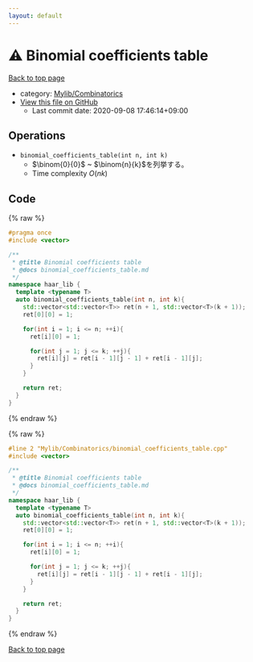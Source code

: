 ```yaml
---
layout: default
---
```


<!-- mathjax config similar to math.stackexchange -->
<script type="text/javascript" async
  src="https://cdnjs.cloudflare.com/ajax/libs/mathjax/2.7.5/MathJax.js?config=TeX-MML-AM_CHTML">
</script>
<script type="text/x-mathjax-config">
  MathJax.Hub.Config({
    TeX: { equationNumbers: { autoNumber: "AMS" }},
    tex2jax: {
      inlineMath: [ ['$','$'] ],
      processEscapes: true
    },
    "HTML-CSS": { matchFontHeight: false },
    displayAlign: "left",
    displayIndent: "2em"
  });
</script>

<script type="text/javascript" src="https://cdnjs.cloudflare.com/ajax/libs/jquery/3.4.1/jquery.min.js"></script>
<script src="https://cdn.jsdelivr.net/npm/jquery-balloon-js@1.1.2/jquery.balloon.min.js" integrity="sha256-ZEYs9VrgAeNuPvs15E39OsyOJaIkXEEt10fzxJ20+2I=" crossorigin="anonymous"></script>
<script type="text/javascript" src="../../../assets/js/copy-button.js"></script>
<link rel="stylesheet" href="../../../assets/css/copy-button.css" />


# :warning: Binomial coefficients table

<a href="../../../index.html">Back to top page</a>

* category: <a href="../../../index.html#8fcb53b240254087f9d87015c4533bd0">Mylib/Combinatorics</a>
* <a href="{{ site.github.repository_url }}/blob/master/Mylib/Combinatorics/binomial_coefficients_table.cpp">View this file on GitHub</a>
    - Last commit date: 2020-09-08 17:46:14+09:00




## Operations

- `binomial_coefficients_table(int n, int k)`
	- $\binom{0}{0}$ ~ $\binom{n}{k}$を列挙する。
	- Time complexity $O(nk)$


## Code

<a id="unbundled"></a>
{% raw %}
```cpp
#pragma once
#include <vector>

/**
 * @title Binomial coefficients table
 * @docs binomial_coefficients_table.md
 */
namespace haar_lib {
  template <typename T>
  auto binomial_coefficients_table(int n, int k){
    std::vector<std::vector<T>> ret(n + 1, std::vector<T>(k + 1));
    ret[0][0] = 1;

    for(int i = 1; i <= n; ++i){
      ret[i][0] = 1;

      for(int j = 1; j <= k; ++j){
        ret[i][j] = ret[i - 1][j - 1] + ret[i - 1][j];
      }
    }

    return ret;
  }
}

```
{% endraw %}

<a id="bundled"></a>
{% raw %}
```cpp
#line 2 "Mylib/Combinatorics/binomial_coefficients_table.cpp"
#include <vector>

/**
 * @title Binomial coefficients table
 * @docs binomial_coefficients_table.md
 */
namespace haar_lib {
  template <typename T>
  auto binomial_coefficients_table(int n, int k){
    std::vector<std::vector<T>> ret(n + 1, std::vector<T>(k + 1));
    ret[0][0] = 1;

    for(int i = 1; i <= n; ++i){
      ret[i][0] = 1;

      for(int j = 1; j <= k; ++j){
        ret[i][j] = ret[i - 1][j - 1] + ret[i - 1][j];
      }
    }

    return ret;
  }
}

```
{% endraw %}

<a href="../../../index.html">Back to top page</a>

